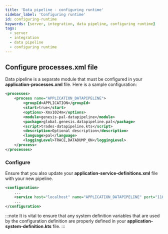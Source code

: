 ```yaml
---
title: 'Data pipeline - configuring runtime'
sidebar_label: 'Configuring runtime'
id: configuring-runtime
keywords: [server, integration, data pipeline, configuring runtime]
tags:
  - server
  - integration
  - data pipeline
  - configuring runtime
---
```


## Configure processes.xml file
Data pipeline is a separate module that must be configured in your __application__**-processes.xml** file. Here is a sample configuration:

```xml
<processes>
    <process name="APPLICATION_DATAPIPELINE">
        <groupId>APPLICATION</groupId>
        <start>true</start>
        <options>-Xmx1024m</options>
        <module>genesis-pal-datapipeline</module>
        <package>global.genesis.datapipeline.pal</package>
        <script>trades-datapipeline.kts</script>
        <description>Optional description</description>
        <language>pal</language>
        <loggingLevel>TRACE,DATADUMP_ON</loggingLevel>
    </process>
</processes>
```

### Configure 

Ensure that you also update your __application__**-service-definitions.xml** file with your new pipeline.

```xml
<configuration>
    ...
    <service host="localhost" name="APPLICATION_DATAPIPELINE" port="11003"/>
    ...
</configuration>
```

:::note
It is vital to ensure that any system definition variables that are used by the configuration definition are properly defined in your __application__**-system-definition.kts** file.
:::
